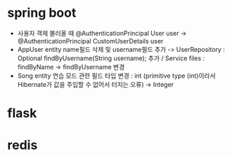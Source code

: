 # spring boot
- 사용자 객체 불러올 때  @AuthenticationPrincipal User user -> @AuthenticationPrincipal CustomUserDetails user
- AppUser entity name필드 삭제 및 username필드 추가 -> UserRepository : Optional<AppUser> findByUsername(String username); 추가 / Service files : findByName -> findByUsername 변경
- Song entity 연습 모드 관련 필드 타입 변경 : int (primitive type (int)이라서 Hibernate가 값을 주입할 수 없어서 터지는 오류) -> Integer
# flask
# redis
